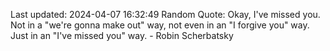 Last updated: 2024-04-07 16:32:49
Random Quote: Okay, I've missed you. Not in a "we're gonna make out" way, not even in an "I forgive you" way. Just in an "I've missed you" way. - Robin Scherbatsky